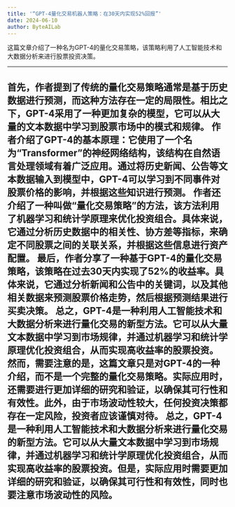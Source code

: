 ```yaml
---
title: '“GPT-4量化交易机器人策略：在30天内实现52%回报”'
date: 2024-06-10
author: ByteAILab
---
```


这篇文章介绍了一种名为GPT-4的量化交易策略，该策略利用了人工智能技术和大数据分析来进行股票投资决策。


---
首先，作者提到了传统的量化交易策略通常是基于历史数据进行预测，而这种方法存在一定的局限性。相比之下，GPT-4采用了一种更加复杂的模型，它可以从大量的文本数据中学习到股票市场中的模式和规律。
作者介绍了GPT-4的基本原理：它使用了一个名为“Transformer”的神经网络结构，该结构在自然语言处理领域有着广泛应用。通过将历史新闻、公告等文本数据输入到模型中，GPT-4可以学习到不同事件对股票价格的影响，并根据这些知识进行预测。
作者还介绍了一种叫做“量化交易策略”的方法，该方法利用了机器学习和统计学原理来优化投资组合。具体来说，它通过分析历史数据中的相关性、协方差等指标，来确定不同股票之间的关联关系，并根据这些信息进行资产配置。
最后，作者分享了一种基于GPT-4的量化交易策略，该策略在过去30天内实现了52%的收益率。具体来说，它通过分析新闻和公告中的关键词，以及其他相关数据来预测股票价格走势，然后根据预测结果进行买卖决策。
总之，GPT-4是一种利用人工智能技术和大数据分析来进行量化交易的新型方法。它可以从大量文本数据中学习到市场规律，并通过机器学习和统计学原理优化投资组合，从而实现高收益率的股票投资。
然而，需要注意的是，这篇文章只是对GPT-4的一种介绍，而不是一个完整的量化交易策略。实际应用时，还需要进行更加详细的研究和验证，以确保其可行性和有效性。此外，由于市场波动性较大，任何投资决策都存在一定风险，投资者应该谨慎对待。
总之，GPT-4是一种利用人工智能技术和大数据分析来进行量化交易的新型方法。它可以从大量文本数据中学习到市场规律，并通过机器学习和统计学原理优化投资组合，从而实现高收益率的股票投资。但是，实际应用时需要更加详细的研究和验证，以确保其可行性和有效性，同时也要注意市场波动性的风险。
---

